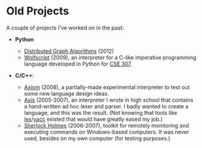 Old Projects
============
A couple of projects I've worked on in the past:

* **Python**
	* [Distributed Graph Algorithms](https://github.com/arjungmenon/Old-Projects/tree/master/Distributed-Graph-Algorithms) (2012)
	* [Wolfscript](https://github.com/arjungmenon/Old-Projects/tree/master/Small-Python-Programs/Wolfscript) (2009), an interpreter for a C-like imperative programming language developed in Python for [CSE 307](http://www.cs.sunysb.edu/undergrad/cse_courses/cse307.html).


* **C/C++**:
	* [Axiom](https://github.com/arjungmenon/Old-Projects/tree/master/Small-C%2B%2B-Projects/Axiom) (2008), a partially-made experimental interpreter to test out some new language design ideas.
	* [Axis](https://github.com/arjungmenon/Old-Projects/tree/master/Really-Old-C-Projects/Axis) (2005-2007), an interpreter I wrote in high school that contains a hand-written ad hoc lexer and parser. I badly wanted to create a language, and this was the result. (Not knowing that tools like [lex](http://dinosaur.compilertools.net/lex/)/[yacc](http://dinosaur.compilertools.net/yacc/index.html) existed that would have greatly eased my job.)
	* [Sherlock Holmes](https://github.com/arjungmenon/Old-Projects/tree/master/Really-Old-C-Projects/SherlockHolmes) (2006-2007), toolkit for remotely monitoring and executing commands on Windows-based computers. It was never used, besides on my own computer (for testing purposes.)
